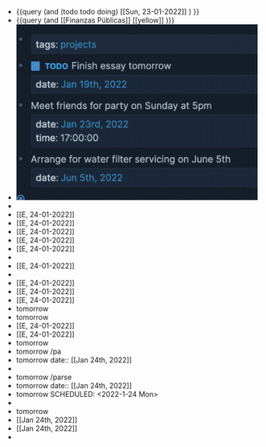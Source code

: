 - {{query (and (todo todo doing) [[Sun, 23-01-2022]] ) }}
- {{query (and [[Finanzas Públicas]] [[yellow]] )}}
- ![image.png](../assets/image_1642943904681_0.png)
-
- [[E, 24-01-2022]]
- [[E, 24-01-2022]]
- [[E, 24-01-2022]]
- [[E, 24-01-2022]]
- [[E, 24-01-2022]]
-
- [[E, 24-01-2022]]
-
- [[E, 24-01-2022]]
- [[E, 24-01-2022]]
- [[E, 24-01-2022]]
- tomorrow
- tomorrow
- [[E, 24-01-2022]]
- [[E, 24-01-2022]]
- tomorrow
- tomorrow /pa
- tomorrow
  date:: [[Jan 24th, 2022]]
-
- tomorrow /parse
- tomorrow
  date:: [[Jan 24th, 2022]]
- tomorrow
  SCHEDULED: <2022-1-24 Mon>
-
- tomorrow
- [[Jan 24th, 2022]]
- [[Jan 24th, 2022]]
-